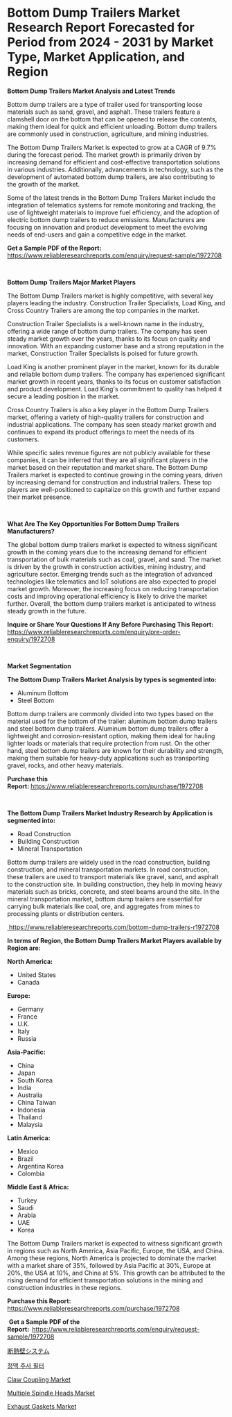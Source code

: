 <p><h1>Bottom Dump Trailers Market Research Report Forecasted for Period from 2024 -  2031 by Market Type, Market Application, and Region</h1></p><p><strong>Bottom Dump Trailers Market Analysis and Latest Trends</strong></p>
<p><p>Bottom dump trailers are a type of trailer used for transporting loose materials such as sand, gravel, and asphalt. These trailers feature a clamshell door on the bottom that can be opened to release the contents, making them ideal for quick and efficient unloading. Bottom dump trailers are commonly used in construction, agriculture, and mining industries.</p><p>The Bottom Dump Trailers Market is expected to grow at a CAGR of 9.7% during the forecast period. The market growth is primarily driven by increasing demand for efficient and cost-effective transportation solutions in various industries. Additionally, advancements in technology, such as the development of automated bottom dump trailers, are also contributing to the growth of the market.</p><p>Some of the latest trends in the Bottom Dump Trailers Market include the integration of telematics systems for remote monitoring and tracking, the use of lightweight materials to improve fuel efficiency, and the adoption of electric bottom dump trailers to reduce emissions. Manufacturers are focusing on innovation and product development to meet the evolving needs of end-users and gain a competitive edge in the market.</p></p>
<p><strong>Get a Sample PDF of the Report:&nbsp;</strong> <a href="https://www.reliableresearchreports.com/enquiry/request-sample/1972708">https://www.reliableresearchreports.com/enquiry/request-sample/1972708</a></p>
<p>&nbsp;</p>
<p><strong>Bottom Dump Trailers Major Market Players</strong></p>
<p><p>The Bottom Dump Trailers market is highly competitive, with several key players leading the industry. Construction Trailer Specialists, Load King, and Cross Country Trailers are among the top companies in the market. </p><p>Construction Trailer Specialists is a well-known name in the industry, offering a wide range of bottom dump trailers. The company has seen steady market growth over the years, thanks to its focus on quality and innovation. With an expanding customer base and a strong reputation in the market, Construction Trailer Specialists is poised for future growth.</p><p>Load King is another prominent player in the market, known for its durable and reliable bottom dump trailers. The company has experienced significant market growth in recent years, thanks to its focus on customer satisfaction and product development. Load King's commitment to quality has helped it secure a leading position in the market.</p><p>Cross Country Trailers is also a key player in the Bottom Dump Trailers market, offering a variety of high-quality trailers for construction and industrial applications. The company has seen steady market growth and continues to expand its product offerings to meet the needs of its customers.</p><p>While specific sales revenue figures are not publicly available for these companies, it can be inferred that they are all significant players in the market based on their reputation and market share. The Bottom Dump Trailers market is expected to continue growing in the coming years, driven by increasing demand for construction and industrial trailers. These top players are well-positioned to capitalize on this growth and further expand their market presence.</p></p>
<p>&nbsp;</p>
<p><strong>What Are The Key Opportunities For Bottom Dump Trailers Manufacturers?</strong></p>
<p><p>The global bottom dump trailers market is expected to witness significant growth in the coming years due to the increasing demand for efficient transportation of bulk materials such as coal, gravel, and sand. The market is driven by the growth in construction activities, mining industry, and agriculture sector. Emerging trends such as the integration of advanced technologies like telematics and IoT solutions are also expected to propel market growth. Moreover, the increasing focus on reducing transportation costs and improving operational efficiency is likely to drive the market further. Overall, the bottom dump trailers market is anticipated to witness steady growth in the future.</p></p>
<p><strong>Inquire or Share Your Questions If Any Before Purchasing This Report:</strong> <a href="https://www.reliableresearchreports.com/enquiry/pre-order-enquiry/1972708">https://www.reliableresearchreports.com/enquiry/pre-order-enquiry/1972708</a></p>
<p>&nbsp;</p>
<p><strong>Market Segmentation</strong></p>
<p><strong>The Bottom Dump Trailers Market Analysis by types is segmented into:</strong></p>
<p><ul><li>Aluminum Bottom</li><li>Steel Bottom</li></ul></p>
<p><p>Bottom dump trailers are commonly divided into two types based on the material used for the bottom of the trailer: aluminum bottom dump trailers and steel bottom dump trailers. Aluminum bottom dump trailers offer a lightweight and corrosion-resistant option, making them ideal for hauling lighter loads or materials that require protection from rust. On the other hand, steel bottom dump trailers are known for their durability and strength, making them suitable for heavy-duty applications such as transporting gravel, rocks, and other heavy materials.</p></p>
<p><strong>Purchase this Report:&nbsp;</strong><a href="https://www.reliableresearchreports.com/purchase/1972708">https://www.reliableresearchreports.com/purchase/1972708</a></p>
<p>&nbsp;</p>
<p><strong>The Bottom Dump Trailers Market Industry Research by Application is segmented into:</strong></p>
<p><ul><li>Road Construction</li><li>Building Construction</li><li>Mineral Transportation</li></ul></p>
<p><p>Bottom dump trailers are widely used in the road construction, building construction, and mineral transportation markets. In road construction, these trailers are used to transport materials like gravel, sand, and asphalt to the construction site. In building construction, they help in moving heavy materials such as bricks, concrete, and steel beams around the site. In the mineral transportation market, bottom dump trailers are essential for carrying bulk materials like coal, ore, and aggregates from mines to processing plants or distribution centers.</p></p>
<p><a href="https://www.reliableresearchreports.com/bottom-dump-trailers-r1972708">&nbsp;https://www.reliableresearchreports.com/bottom-dump-trailers-r1972708</a></p>
<p><strong>In terms of Region, the Bottom Dump Trailers Market Players available by Region are:</strong></p>
<p>
    <p> <strong> North America: </strong>
        <ul>
            <li>United States</li>
            <li>Canada</li>
        </ul>
        </p> 
    <p> <strong> Europe: </strong>
        <ul>
            <li>Germany</li>
            <li>France</li>
            <li>U.K.</li>
            <li>Italy</li>
            <li>Russia</li>
        </ul>
        </p> 
    <p> <strong> Asia-Pacific: </strong>
        <ul>
            <li>China</li>
            <li>Japan</li>
            <li>South Korea</li>
            <li>India</li>
            <li>Australia</li>
            <li>China Taiwan</li>
            <li>Indonesia</li>
            <li>Thailand</li>
            <li>Malaysia</li>
        </ul>
        </p> 
    <p> <strong> Latin America: </strong>
        <ul>
            <li>Mexico</li>
            <li>Brazil</li>
            <li>Argentina Korea</li>
            <li>Colombia</li>
        </ul>
        </p> 
    <p> <strong> Middle East & Africa: </strong>
        <ul>
            <li>Turkey</li>
            <li>Saudi</li>
            <li>Arabia</li>
            <li>UAE</li>
            <li>Korea</li>
        </ul>
    </p>
    </p>
<p><p>The Bottom Dump Trailers market is expected to witness significant growth in regions such as North America, Asia Pacific, Europe, the USA, and China. Among these regions, North America is projected to dominate the market with a market share of 35%, followed by Asia Pacific at 30%, Europe at 20%, the USA at 10%, and China at 5%. This growth can be attributed to the rising demand for efficient transportation solutions in the mining and construction industries in these regions.</p></p>
<p><strong>Purchase this Report: </strong><a href="https://www.reliableresearchreports.com/purchase/1972708">https://www.reliableresearchreports.com/purchase/1972708</a></p>
<p>&nbsp;<strong>Get a Sample PDF of the Report:&nbsp;&nbsp;</strong><a href="https://www.reliableresearchreports.com/enquiry/request-sample/1972708">https://www.reliableresearchreports.com/enquiry/request-sample/1972708</a></p>
<p><strong></strong></p>
<p><p><a href="https://github.com/vtbvgl20191192/Market-Research-Report-List-1/blob/main/596843133795.md">断熱壁システム</a></p><p><a href="https://github.com/lzuwsfreyoq70/Market-Research-Report-List-1/blob/main/759091531080.md">정맥 주사 필터</a></p><p><a href="https://github.com/Chiragrp22/Market-Research-Report-List-4/blob/main/claw-coupling-market.md">Claw Coupling Market</a></p><p><a href="https://issuu.com/reportprime-2/docs/multiple-spindle-heads-market-size-2030.pptx">Multiple Spindle Heads Market</a></p><p><a href="https://issuu.com/reportprime-2/docs/exhaust-gaskets-market-size-2030.pptx">Exhaust Gaskets Market</a></p></p>